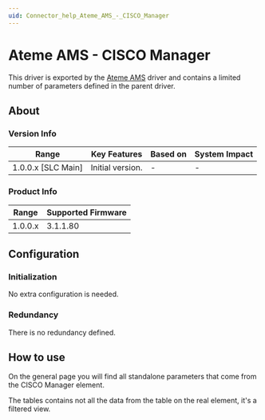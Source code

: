 ```yaml
---
uid: Connector_help_Ateme_AMS_-_CISCO_Manager
---
```


# Ateme AMS - CISCO Manager

This driver is exported by the [Ateme AMS](xref:Connector_help_Ateme_AMS) driver and contains a limited number of parameters defined in the parent driver.

## About

### Version Info

| **Range**            | **Key Features** | **Based on** | **System Impact** |
|----------------------|------------------|--------------|-------------------|
| 1.0.0.x \[SLC Main\] | Initial version. | \-           | \-                |

### Product Info

| **Range** | **Supported Firmware** |
|-----------|------------------------|
| 1.0.0.x   | 3.1.1.80               |

## Configuration

### Initialization

No extra configuration is needed.

### Redundancy

There is no redundancy defined.

## How to use

On the general page you will find all standalone parameters that come from the CISCO Manager element.

The tables contains not all the data from the table on the real element, it's a filtered view.

